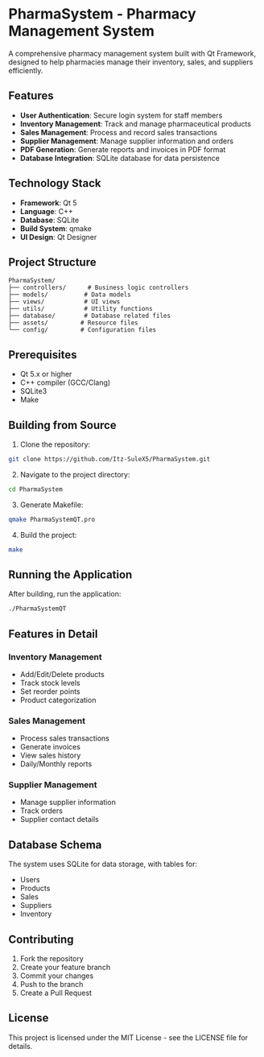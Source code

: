 # PharmaSystem - Pharmacy Management System

A comprehensive pharmacy management system built with Qt Framework, designed to help pharmacies manage their inventory, sales, and suppliers efficiently.

## Features

- **User Authentication**: Secure login system for staff members
- **Inventory Management**: Track and manage pharmaceutical products
- **Sales Management**: Process and record sales transactions
- **Supplier Management**: Manage supplier information and orders
- **PDF Generation**: Generate reports and invoices in PDF format
- **Database Integration**: SQLite database for data persistence

## Technology Stack

- **Framework**: Qt 5
- **Language**: C++
- **Database**: SQLite
- **Build System**: qmake
- **UI Design**: Qt Designer

## Project Structure

```
PharmaSystem/
├── controllers/      # Business logic controllers
├── models/          # Data models
├── views/           # UI views
├── utils/           # Utility functions
├── database/        # Database related files
├── assets/         # Resource files
└── config/         # Configuration files
```

## Prerequisites

- Qt 5.x or higher
- C++ compiler (GCC/Clang)
- SQLite3
- Make

## Building from Source

1. Clone the repository:
```bash
git clone https://github.com/Itz-SuleX5/PharmaSystem.git
```

2. Navigate to the project directory:
```bash
cd PharmaSystem
```

3. Generate Makefile:
```bash
qmake PharmaSystemQT.pro
```

4. Build the project:
```bash
make
```

## Running the Application

After building, run the application:
```bash
./PharmaSystemQT
```

## Features in Detail

### Inventory Management
- Add/Edit/Delete products
- Track stock levels
- Set reorder points
- Product categorization

### Sales Management
- Process sales transactions
- Generate invoices
- View sales history
- Daily/Monthly reports

### Supplier Management
- Manage supplier information
- Track orders
- Supplier contact details

## Database Schema

The system uses SQLite for data storage, with tables for:
- Users
- Products
- Sales
- Suppliers
- Inventory

## Contributing

1. Fork the repository
2. Create your feature branch
3. Commit your changes
4. Push to the branch
5. Create a Pull Request

## License

This project is licensed under the MIT License - see the LICENSE file for details. 